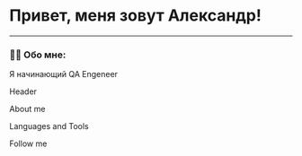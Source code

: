 # Привет, меня зовут Александр!

---

### :man_technologist: Обо мне:

Я начинающий QA Engeneer




Header

About me

Languages and Tools

Follow me
